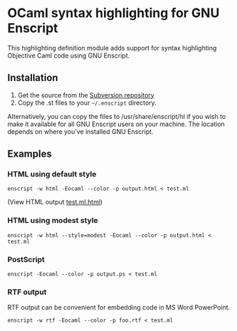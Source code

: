 # OCaml syntax highlighting for GNU Enscript #

This highlighting definition module adds support for syntax highlighting Objective Caml code using GNU Enscript.

## Installation ##
  1. Get the source from the [Subversion repository](http://code.google.com/p/ocaml-enscript/source/checkout)
  1. Copy the .st files to your `~/.enscript` directory.

Alternatively, you can copy the files to /usr/share/enscript/hl if you wish to make it available for all GNU Enscript users on your machine. The location depends on where you've installed GNU Enscript.

## Examples ##
### HTML using default style ###

`enscript -w html -Eocaml --color -p output.html < test.ml`

(View HTML output [test.ml.html](http://ocaml-enscript.googlecode.com/svn/trunk/html/test.ml.html))

### HTML using modest style ###

`enscript -w html --style=modest -Eocaml --color -p output.html < test.ml`

### PostScript ###

`enscript -Eocaml --color -p output.ps < test.ml`

### RTF output ###
RTF output can be convenient for embedding code in MS Word PowerPoint.

`enscript -w rtf -Eocaml --color -p foo.rtf < test.ml`